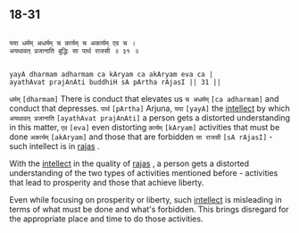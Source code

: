 ## 18-31


```shloka-sa

यया धर्मम् अधर्मम् च कार्यम् च अकार्यम् एव च ।
अयथावत् प्रजानाति बुद्धिः सा पार्थ राजसी ॥ ३१ ॥

```
```shloka-sa-hk

yayA dharmam adharmam ca kAryam ca akAryam eva ca |
ayathAvat prajAnAti buddhiH sA pArtha rAjasI || 31 ||

```
`धर्मम्` `[dharmam]` There is conduct that elevates us `च अधर्मम्` `[ca adharmam]` and conduct that depresses. `पार्थ` `[pArtha]` Arjuna, `यया` `[yayA]` the 
[intellect](18-29.md#intellect_and_resolve)
 by which `अयथावत् प्रजानाति` `[ayathAvat prajAnAti]` a person gets a distorted understanding in this matter, `एव` `[eva]` even distorting `कार्यम्` `[kAryam]` activities that must be done `अकार्यम्` `[akAryam]` and those that are forbidden `सा राजसी` `[sA rAjasI]` - such intellect is in 
[rajas](14-7.md#rajas)
.

With the 
[intellect](18-29.md#intellect_and_resolve)
 in the quality of 
[rajas](14-7.md#rajas)
, a person gets a distorted understanding of the two types of activities mentioned before - activities that lead to prosperity and those that achieve liberty. 

Even while focusing on prosperity or liberty, such 
[intellect](18-29.md#intellect_and_resolve)
 is misleading in terms of what must be done and what's forbidden. This brings disregard for the appropriate place and time to do those activities.


